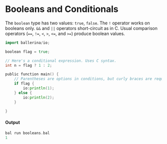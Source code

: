 # Booleans and Conditionals

 The `boolean` type has two values: `true`, `false`.
 The `!` operator works on booleans only.  `&&` and `||` operators short-circuit as in C.
 Usual comparison operators (`==`, `!=`, `<`, `>`, `<=`, and `>=`) produce boolean values.

```go
import ballerina/io;

boolean flag = true;

// Here's a conditional expression. Uses C syntax.
int n = flag ? 1 : 2;

public function main() {
    // Parentheses are options in conditions, but curly braces are required in `if/else` and other compound statements. 
    if flag {
        io:println(1);
    } else {
        io:println(2);
    }

}
```

#### Output

```go
bal run booleans.bal
1
```